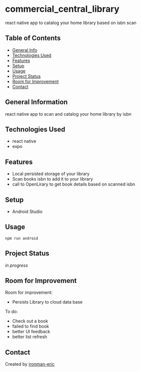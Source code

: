 # commercial_central_library

react native app to catalog your home library based on isbn scan

## Table of Contents

- [General Info](#general-information)
- [Technologies Used](#technologies-used)
- [Features](#features)
- [Setup](#setup)
- [Usage](#usage)
- [Project Status](#project-status)
- [Room for Improvement](#room-for-improvement)
- [Contact](#contact)

## General Information

react native app to scan and catalog your home library by isbn

## Technologies Used

- react native
- expo

## Features

- Local persisted storage of your library
- Scan books isbn to add it to your library
- call to OpenLirary to get book details based on scanned isbn

## Setup

- Android Studio

## Usage

```
npm run android
```

## Project Status

_in progress_

## Room for Improvement

Room for improvement:

- Persists Library to cloud data base

To do:

- Check out a book
- failed to find book
- better UI feedback
- better list refresh

## Contact

Created by [ironman-eric](https://github.com/ironman-eric)